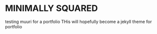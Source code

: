 # MINIMALLY SQUARED
testing muuri for a portfolio
THis will hopefully become a jekyll theme for portfolio
